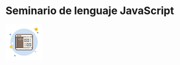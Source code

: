 <html>
    <h1>Seminario de lenguaje JavaScript</h1>
     <img src="https://github.com/DerDAVO/DerDAVO/blob/main/media/dev-icon.png">
</html>